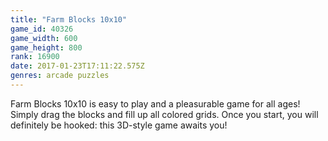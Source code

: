```yaml
---
title: "Farm Blocks 10x10"
game_id: 40326
game_width: 600
game_height: 800
rank: 16900
date: 2017-01-23T17:11:22.575Z
genres: arcade puzzles
---
```

Farm Blocks 10x10 is easy to play and a pleasurable game for all ages! Simply drag the blocks and fill up all colored grids. Once you start, you will definitely be hooked: this 3D-style game awaits you!